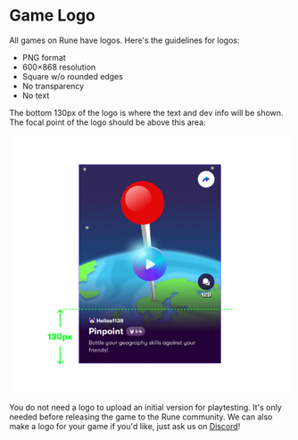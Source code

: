 # Game Logo

All games on Rune have logos. Here's the guidelines for logos:

- PNG format
- 600×868 resolution
- Square w/o rounded edges
- No transparency
- No text

The bottom 130px of the logo is where the text and dev info will be shown. The focal point of the logo should be above this area: 

![Alt text](docs/docs/publishing/LogoExample.png)

You do not need a logo to upload an initial version for playtesting. It's only needed before releasing the game to the Rune community. We can also make a logo for your game if you'd like, just ask us on [Discord](https://discord.gg/rune-devs)!
